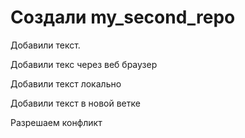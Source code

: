 ﻿#  Создали my_second_repo

Добавили текст.

Добавили текс через веб браузер

Добавили текст локально

Добавили текст в новой ветке

Разрешаем конфликт

